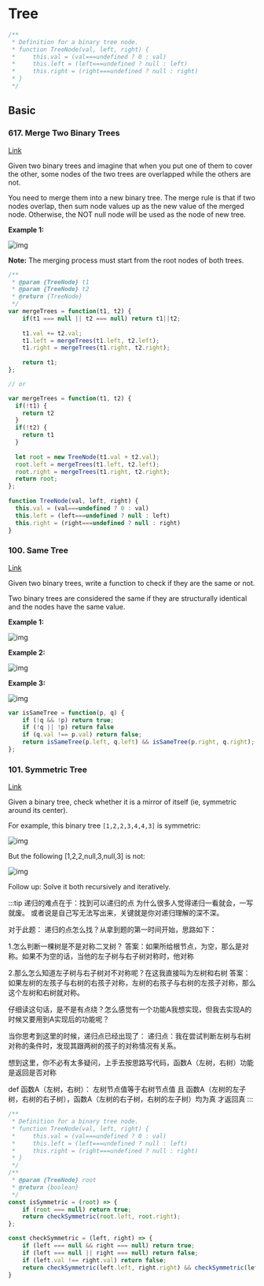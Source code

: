 # Tree

```js
/**
 * Definition for a binary tree node.
 * function TreeNode(val, left, right) {
 *     this.val = (val===undefined ? 0 : val)
 *     this.left = (left===undefined ? null : left)
 *     this.right = (right===undefined ? null : right)
 * }
 */
```
## Basic 

### 617. Merge Two Binary Trees

<a href="https://leetcode.com/problems/merge-two-binary-trees/" target="_blank">Link</a>

Given two binary trees and imagine that when you put one of them to cover the other, some nodes of the two trees are overlapped while the others are not.

You need to merge them into a new binary tree. The merge rule is that if two nodes overlap, then sum node values up as the new value of the merged node. Otherwise, the NOT null node will be used as the node of new tree.

**Example 1:**

![img](~@pic/img/617-example-1.png)

**Note:** The merging process must start from the root nodes of both trees.

```js
/**
 * @param {TreeNode} t1
 * @param {TreeNode} t2
 * @return {TreeNode}
 */
var mergeTrees = function(t1, t2) {
    if(t1 === null || t2 === null) return t1||t2;
    
    t1.val += t2.val;
    t1.left = mergeTrees(t1.left, t2.left);
    t1.right = mergeTrees(t1.right, t2.right);
    
    return t1;
};

// or 

var mergeTrees = function(t1, t2) {
  if(!t1) {
    return t2
  }
  if(!t2) {
    return t1
  }
  
  let root = new TreeNode(t1.val + t2.val);
  root.left = mergeTrees(t1.left, t2.left);
  root.right = mergeTrees(t1.right, t2.right);
  return root;
};
  
function TreeNode(val, left, right) {
  this.val = (val===undefined ? 0 : val)
  this.left = (left===undefined ? null : left)
  this.right = (right===undefined ? null : right)
}
```

### 100. Same Tree

<a href="https://leetcode.com/problems/same-tree/" target="_blank">Link</a>


Given two binary trees, write a function to check if they are the same or not.

Two binary trees are considered the same if they are structurally identical and the nodes have the same value.

**Example 1:**

![img](~@pic/img/100-example-1.png)

**Example 2:**

![img](~@pic/img/100-example-2.png)

**Example 3:**

![img](~@pic/img/100-example-3.png)

```js
var isSameTree = function(p, q) {
    if (!q && !p) return true;
    if (!q || !p) return false
    if (q.val !== p.val) return false;
    return isSameTree(p.left, q.left) && isSameTree(p.right, q.right);
};

```

### 101. Symmetric Tree
<a href="https://leetcode.com/problems/symmetric-tree/" target="_blank">Link</a>

Given a binary tree, check whether it is a mirror of itself (ie, symmetric around its center).

For example, this binary tree `[1,2,2,3,4,4,3]` is symmetric:

![img](~@pic/img/101-1.png)

But the following [1,2,2,null,3,null,3] is not:

![img](~@pic/img/101-2.png)

Follow up: Solve it both recursively and iteratively.

:::tip
递归的难点在于：找到可以递归的点 为什么很多人觉得递归一看就会，一写就废。 或者说是自己写无法写出来，关键就是你对递归理解的深不深。

对于此题： 递归的点怎么找？从拿到题的第一时间开始，思路如下：

1.怎么判断一棵树是不是对称二叉树？ 答案：如果所给根节点，为空，那么是对称。如果不为空的话，当他的左子树与右子树对称时，他对称

2.那么怎么知道左子树与右子树对不对称呢？在这我直接叫为左树和右树 答案：如果左树的左孩子与右树的右孩子对称，左树的右孩子与右树的左孩子对称，那么这个左树和右树就对称。

仔细读这句话，是不是有点绕？怎么感觉有一个功能A我想实现，但我去实现A的时候又要用到A实现后的功能呢？

当你思考到这里的时候，递归点已经出现了： 递归点：我在尝试判断左树与右树对称的条件时，发现其跟两树的孩子的对称情况有关系。

想到这里，你不必有太多疑问，上手去按思路写代码，函数A（左树，右树）功能是返回是否对称

def 函数A（左树，右树）： 左树节点值等于右树节点值 且 函数A（左树的左子树，右树的右子树），函数A（左树的右子树，右树的左子树）均为真 才返回真
:::

```js
/**
 * Definition for a binary tree node.
 * function TreeNode(val, left, right) {
 *     this.val = (val===undefined ? 0 : val)
 *     this.left = (left===undefined ? null : left)
 *     this.right = (right===undefined ? null : right)
 * }
 */
/**
 * @param {TreeNode} root
 * @return {boolean}
 */
const isSymmetric = (root) => {
    if (root === null) return true;
    return checkSymmetric(root.left, root.right);
};

const checkSymmetric = (left, right) => {
    if (left === null && right === null) return true;
    if (left === null || right === null) return false;
    if (left.val !== right.val) return false;
    return checkSymmetric(left.left, right.right) && checkSymmetric(left.right, right.left);
}
```
